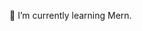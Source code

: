 🌱 I’m currently learning Mern.

<!--
**Priyapundhir/Priyapundhir** is a ✨ _special_ ✨ repository because its `README.md` (this file) appears on your GitHub profile.

Here are some ideas to get you started:

- 🔭 I’m currently working on ...
- 🌱 I’m currently learning Ducat India.
- - - 💬 Ask me about HTML CSS JS 
- 📫 How to reach me: priyapundhir9309@gmail.com
- 
- ⚡ Fun fact: I am comedian.
-->
